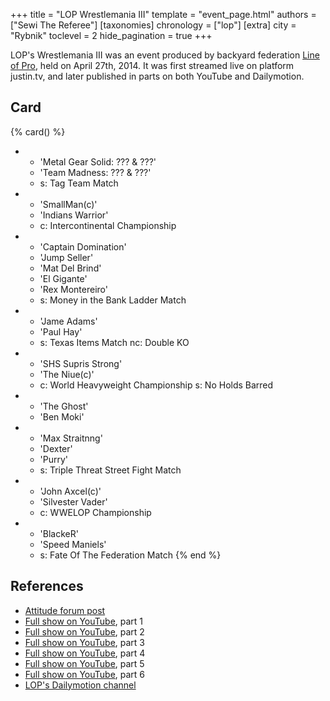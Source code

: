 +++
title = "LOP Wrestlemania III"
template = "event_page.html"
authors = ["Sewi The Referee"]
[taxonomies]
chronology = ["lop"]
[extra]
city = "Rybnik"
toclevel = 2
hide_pagination = true
+++

LOP's Wrestlemania III was an event produced by backyard federation [Line of Pro](@/o/lop.md), held on April 27th, 2014. It was first streamed live on platform justin.tv, and later published in parts on both YouTube and Dailymotion.

## Card

{% card() %}
- - 'Metal Gear Solid: ??? & ???'
  - 'Team Madness: ??? & ???'
  - s: Tag Team Match
- - 'SmallMan(c)'
  - 'Indians Warrior'
  - c: Intercontinental Championship
- - 'Captain Domination'
  - 'Jump Seller'
  - 'Mat Del Brind'
  - 'El Gigante'
  - 'Rex Montereiro'
  - s: Money in the Bank Ladder Match
- - 'Jame Adams'
  - 'Paul Hay'
  - s: Texas Items Match
    nc: Double KO
- - 'SHS Supris Strong'
  - 'The Niue(c)'
  - c: World Heavyweight Championship
    s: No Holds Barred
- - 'The Ghost'
  - 'Ben Moki'
- - 'Max Straitnng'
  - 'Dexter'
  - 'Purry'
  - s: Triple Threat Street Fight Match
- - 'John Axcel(c)'
  - 'Silvester Vader'
  - c: WWELOP Championship
- - 'BlackeR'
  - 'Speed Maniels'
  - s: Fate Of The Federation Match
{% end %}

## References

* [Attitude forum post](https://forum.wrestling.pl/topic/35467-backyard-lop-wrestlemania-live-stream)
* [Full show on YouTube](https://www.youtube.com/watch?v=Je0pg28Plpk), part 1
* [Full show on YouTube](https://www.youtube.com/watch?v=TQi7a5ge5Ko), part 2
* [Full show on YouTube](https://www.youtube.com/watch?v=W9LqIA4ccn0), part 3
* [Full show on YouTube](https://www.youtube.com/watch?v=E33VEJ_5IVs), part 4
* [Full show on YouTube](https://www.youtube.com/watch?v=sFZINpbX0yE), part 5
* [Full show on YouTube](https://www.youtube.com/watch?v=F5bMyQzxFTM), part 6
* [LOP's Dailymotion channel](https://www.dailymotion.com/wwelop/videos)
